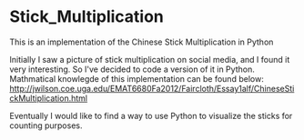 # Stick_Multiplication
This is an implementation of the Chinese Stick Multiplication in Python

Initially I saw a picture of stick multiplication on social media, and I found it very interesting. So I've decided to code a version of it in Python.
Mathmatical knowlegde of this implementation can be found below:
http://jwilson.coe.uga.edu/EMAT6680Fa2012/Faircloth/Essay1alf/ChineseStickMultiplication.html

Eventually I would like to find a way to use Python to visualize the sticks for counting purposes.

